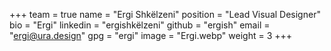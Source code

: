 +++
team = true
name = "Ergi Shkëlzeni"
position = "Lead Visual Designer"
bio = "Ergi"
linkedin = "ergishkëlzeni"
github = "ergish"
email = "ergi@ura.design"
gpg = "ergi"
image = "Ergi.webp"
weight = 3
+++
